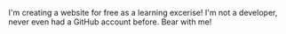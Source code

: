 I'm creating a website for free as a learning excerise! I'm not a developer, never even had a GitHub account before. Bear with me!
